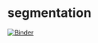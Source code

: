 # segmentation


[![Binder](https://mybinder.org/badge_logo.svg)](https://mybinder.org/v2/gh/inesdai/Tp2Segmentation/master?filepath=clustering.ipynb)
